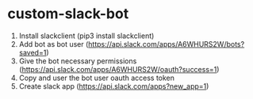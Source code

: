 # custom-slack-bot
1. Install slackclient (pip3 install slackclient)
2. Add bot as bot user (https://api.slack.com/apps/A6WHURS2W/bots?saved=1)
3. Give the bot necessary permissions (https://api.slack.com/apps/A6WHURS2W/oauth?success=1)
4. Copy and user the bot user oauth access token
4. Create slack app (https://api.slack.com/apps?new_app=1)
